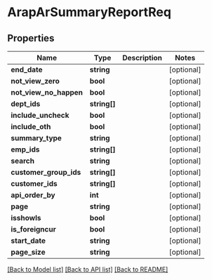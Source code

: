 # ArapArSummaryReportReq

## Properties
Name | Type | Description | Notes
------------ | ------------- | ------------- | -------------
**end_date** | **string** |  | [optional] 
**not_view_zero** | **bool** |  | [optional] 
**not_view_no_happen** | **bool** |  | [optional] 
**dept_ids** | **string[]** |  | [optional] 
**include_uncheck** | **bool** |  | [optional] 
**include_oth** | **bool** |  | [optional] 
**summary_type** | **string** |  | [optional] 
**emp_ids** | **string[]** |  | [optional] 
**search** | **string** |  | [optional] 
**customer_group_ids** | **string[]** |  | [optional] 
**customer_ids** | **string[]** |  | [optional] 
**api_order_by** | **int** |  | [optional] 
**page** | **string** |  | [optional] 
**isshowls** | **bool** |  | [optional] 
**is_foreigncur** | **bool** |  | [optional] 
**start_date** | **string** |  | [optional] 
**page_size** | **string** |  | [optional] 

[[Back to Model list]](../README.md#documentation-for-models) [[Back to API list]](../README.md#documentation-for-api-endpoints) [[Back to README]](../README.md)


